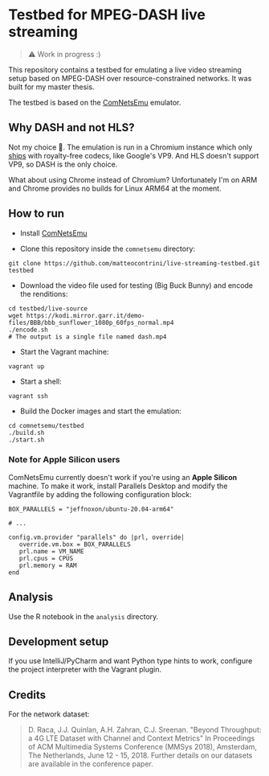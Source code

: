# Testbed for MPEG-DASH live streaming

>⚠️ Work in progress :)

This repository contains a testbed for emulating a live video streaming setup based on MPEG-DASH over resource-constrained networks. It was built for my master thesis.

The testbed is based on the [ComNetsEmu](https://github.com/stevelorenz/comnetsemu) emulator.

## Why DASH and not HLS?

Not my choice 🥹. The emulation is run in a Chromium instance which only [ships](https://www.chromium.org/audio-video/) with royalty-free codecs, like Google's VP9. And HLS doesn't support VP9, so DASH is the only choice.

What about using Chrome instead of Chromium? Unfortunately I'm on ARM and Chrome provides no builds for Linux ARM64 at the moment.

## How to run

- Install [ComNetsEmu](https://github.com/stevelorenz/comnetsemu)

- Clone this repository inside the `comnetsemu` directory:

```shell
git clone https://github.com/matteocontrini/live-streaming-testbed.git testbed
```

- Download the video file used for testing (Big Buck Bunny) and encode the renditions:

```shell
cd testbed/live-source
wget https://kodi.mirror.garr.it/demo-files/BBB/bbb_sunflower_1080p_60fps_normal.mp4
./encode.sh
# The output is a single file named dash.mp4
```

- Start the Vagrant machine:

```shell
vagrant up
```

- Start a shell:

```shell
vagrant ssh
```

- Build the Docker images and start the emulation:

```shell
cd comnetsemu/testbed
./build.sh
./start.sh
```

### Note for Apple Silicon users

ComNetsEmu currently doesn't work if you're using an **Apple Silicon** machine. To make it work, install Parallels Desktop and modify the Vagrantfile by adding the following configuration block:

```
BOX_PARALLELS = "jeffnoxon/ubuntu-20.04-arm64"

# ...

config.vm.provider "parallels" do |prl, override|
   override.vm.box = BOX_PARALLELS
   prl.name = VM_NAME
   prl.cpus = CPUS
   prl.memory = RAM
end
```

## Analysis

Use the R notebook in the `analysis` directory. 

## Development setup

If you use IntelliJ/PyCharm and want Python type hints to work, configure the project interpreter with the Vagrant plugin.

## Credits

For the network dataset:

>D. Raca, J.J. Quinlan, A.H. Zahran, C.J. Sreenan. "Beyond Throughput: a 4G LTE Dataset with Channel and Context Metrics" In Proceedings of ACM Multimedia Systems Conference (MMSys 2018), Amsterdam, The Netherlands, June 12 - 15, 2018.  Further details on our datasets are available in the conference paper. 
